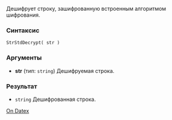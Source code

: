 Дешифрует строку, зашифрованную встроенным алгоритмом шифрования.

### Синтаксис
```
StrStdDecrypt( str )
```

### Аргументы
- **str** (тип: `string`)
    Дешифруемая строка.

### Результат
- `string`
    Дешифрованная строка.

[On Datex](http://docs.datex.ru/article.htm?id=7172076235998782801)